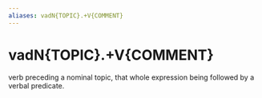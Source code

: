 ```yaml
---
aliases: vadN{TOPIC}.+V{COMMENT}
---
```

# vadN{TOPIC}.+V{COMMENT}

verb preceding a nominal topic, that whole expression being followed by a verbal predicate.